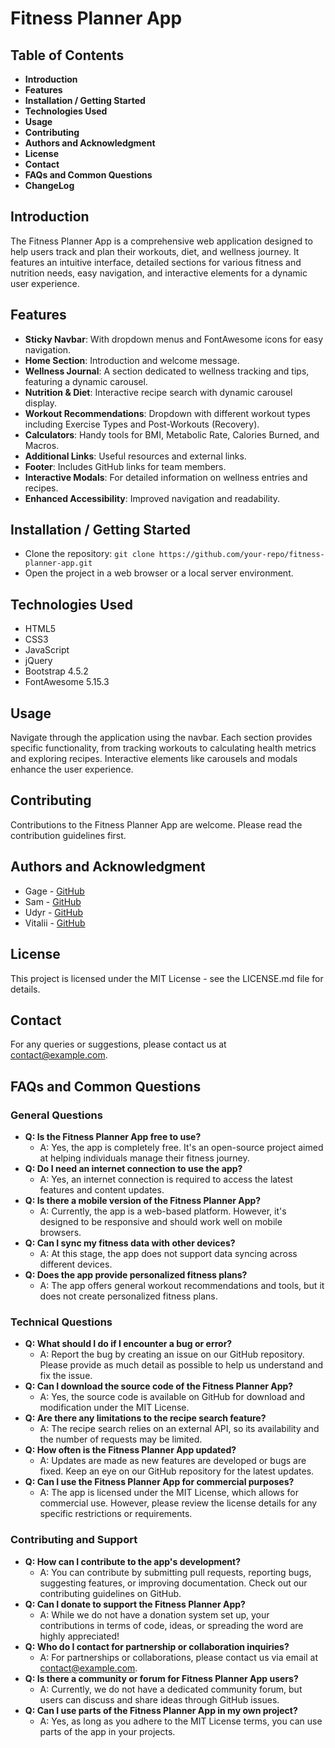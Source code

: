 # Fitness Planner App

## Table of Contents
- **Introduction**
- **Features**
- **Installation / Getting Started**
- **Technologies Used**
- **Usage**
- **Contributing**
- **Authors and Acknowledgment**
- **License**
- **Contact**
- **FAQs and Common Questions**
- **ChangeLog**

## Introduction
The Fitness Planner App is a comprehensive web application designed to help users track and plan their workouts, diet, and wellness journey. It features an intuitive interface, detailed sections for various fitness and nutrition needs, easy navigation, and interactive elements for a dynamic user experience.

## Features
- **Sticky Navbar**: With dropdown menus and FontAwesome icons for easy navigation.
- **Home Section**: Introduction and welcome message.
- **Wellness Journal**: A section dedicated to wellness tracking and tips, featuring a dynamic carousel.
- **Nutrition & Diet**: Interactive recipe search with dynamic carousel display.
- **Workout Recommendations**: Dropdown with different workout types including Exercise Types and Post-Workouts (Recovery).
- **Calculators**: Handy tools for BMI, Metabolic Rate, Calories Burned, and Macros.
- **Additional Links**: Useful resources and external links.
- **Footer**: Includes GitHub links for team members.
- **Interactive Modals**: For detailed information on wellness entries and recipes.
- **Enhanced Accessibility**: Improved navigation and readability.

## Installation / Getting Started
- Clone the repository: `git clone https://github.com/your-repo/fitness-planner-app.git`
- Open the project in a web browser or a local server environment.

## Technologies Used
- HTML5
- CSS3
- JavaScript
- jQuery
- Bootstrap 4.5.2
- FontAwesome 5.15.3

## Usage
Navigate through the application using the navbar. Each section provides specific functionality, from tracking workouts to calculating health metrics and exploring recipes. Interactive elements like carousels and modals enhance the user experience.

## Contributing
Contributions to the Fitness Planner App are welcome. Please read the contribution guidelines first.

## Authors and Acknowledgment
- Gage - [GitHub](https://github.com/gagexhill)
- Sam - [GitHub](https://github.com/samulaplus)
- Udyr - [GitHub](https://github.com/udyrtsaige)
- Vitalii - [GitHub](https://github.com/vitalii-chibizov)

## License
This project is licensed under the MIT License - see the LICENSE.md file for details.

## Contact
For any queries or suggestions, please contact us at contact@example.com.

## FAQs and Common Questions
### General Questions
- **Q: Is the Fitness Planner App free to use?**
  - A: Yes, the app is completely free. It's an open-source project aimed at helping individuals manage their fitness journey.
- **Q: Do I need an internet connection to use the app?**
  - A: Yes, an internet connection is required to access the latest features and content updates.
- **Q: Is there a mobile version of the Fitness Planner App?**
  - A: Currently, the app is a web-based platform. However, it's designed to be responsive and should work well on mobile browsers.
- **Q: Can I sync my fitness data with other devices?**
  - A: At this stage, the app does not support data syncing across different devices.
- **Q: Does the app provide personalized fitness plans?**
  - A: The app offers general workout recommendations and tools, but it does not create personalized fitness plans.

### Technical Questions
- **Q: What should I do if I encounter a bug or error?**
  - A: Report the bug by creating an issue on our GitHub repository. Please provide as much detail as possible to help us understand and fix the issue.
- **Q: Can I download the source code of the Fitness Planner App?**
  - A: Yes, the source code is available on GitHub for download and modification under the MIT License.
- **Q: Are there any limitations to the recipe search feature?**
  - A: The recipe search relies on an external API, so its availability and the number of requests may be limited.
- **Q: How often is the Fitness Planner App updated?**
  - A: Updates are made as new features are developed or bugs are fixed. Keep an eye on our GitHub repository for the latest updates.
- **Q: Can I use the Fitness Planner App for commercial purposes?**
  - A: The app is licensed under the MIT License, which allows for commercial use. However, please review the license details for any specific restrictions or requirements.

### Contributing and Support
- **Q: How can I contribute to the app's development?**
  - A: You can contribute by submitting pull requests, reporting bugs, suggesting features, or improving documentation. Check out our contributing guidelines on GitHub.
- **Q: Can I donate to support the Fitness Planner App?**
  - A: While we do not have a donation system set up, your contributions in terms of code, ideas, or spreading the word are highly appreciated!
- **Q: Who do I contact for partnership or collaboration inquiries?**
  - A: For partnerships or collaborations, please contact us via email at contact@example.com.
- **Q: Is there a community or forum for Fitness Planner App users?**
  - A: Currently, we do not have a dedicated community forum, but users can discuss and share ideas through GitHub issues.
- **Q: Can I use parts of the Fitness Planner App in my own project?**
  - A: Yes, as long as you adhere to the MIT License terms, you can use parts of the app in your projects.
